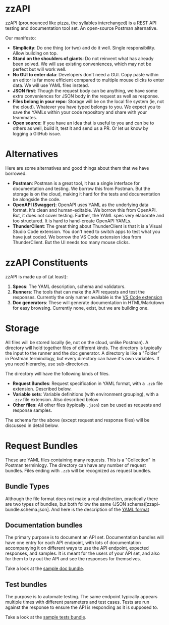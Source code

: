 # zzAPI

zzAPI (prounounced like pizza, the syllables interchanged) is a REST API testing and documentation tool set. An open-source Postman alternative.

Our manifesto:

* **Simplicity**: Do one thing (or two) and do it well. Single responsibility. Allow building on top.
* **Stand on the shoulders of giants**: Do not reinvent what has already been solved. We will use existing conveniences, which may not be perfect but will work well.
* **No GUI to enter data**: Developers don't need a GUI. Copy paste within an editor is far more efficient compared to multiple mouse clicks to enter data. We will use YAML files instead.
* **JSON first**: Though the request body can be anything, we have some extra conveniences for JSON body in the request as well as response.
* **Files belong in your repo**: Storage will be on the local file system (ie, not the cloud). Whatever you have typed belongs to you. We expect you to save the YAMLs within your code repository and share with your teammates.
* **Open source**: If you have an idea that is useful to you and can be to others as well, build it, test it and send us a PR. Or let us know by logging a GitHub issue.

# Alternatives

Here are some alternatives and good things about them that we have borrowed.

* **Postman**: Postman is a great tool, it has a single interface for documentation and testing. We borrow this from Postman. But the storage is on the cloud, making it hard for the tests and documentation be alongside the code.
* **OpenAPI (Swagger)**: OpenAPI uses YAML as the underlying data format. It's clean and human-editable. We borrow this from OpenAPI. But, it does not cover testing. Further, the YAML spec very elaborate and too structured. It is hard to hand-create OpenAPI YAMLs. 
* **ThunderClient**: The great thing about ThunderClient is that it is a Visual Studio Code extension. You don't need to switch apps to test what you have just coded. We borrow the VS Code extension idea from ThunderClient. But the UI needs too many mouse clicks.

# zzAPI Constituents

zzAPI is made up of (at least):

1. **Specs**: The YAML description, schema and validators.
2. **Runners**: The tools that can make the API requests and test the responses. Currently the only runner available is the [VS Code extension](https://marketplace.visualstudio.com/items?itemName=AgroStar.zzapi)
3. **Doc generators**: These will generate documentation in HTML/Markdown for easy browsing. Currently none, exist, but we are building one.

# Storage

All files will be stored locally (ie, not on the cloud, unlike Postman). A directory will hold together files of different kinds. The directory is typically the input to the runner and the doc generator. A directory is like a "Folder" in Postman terminology, but every directory can have it's own variables. If you need hierarchy, use sub-directories.

The directory will have the following kinds of files.

* **Request Bundles**: Request specification in YAML format, with a `.zzb` file extension. Described below.
* **Variable sets**: Variable definitions (with environment grouping), with a `.zzv` file extension. Also described below
* **Other files**: All other files (typically `.json`) can be used as requests and response samples. 

The schema for the above (except request and response files) will be discussed in detail below.

# Request Bundles

These are YAML files containing many requests. This is a "Collection" in Postman terminlogy. The directory can have any number of request bundles. Files ending with `.zzb` will be recognized as request bundles.

## Bundle Types

Although the file format does not make a real distinction, practically there are two types of bundles, but both follow the same (JSON schema)[zzapi-bundle.schema.json]. And here is the description of the [YAML format](zzapi-bundle-description.md)

## Documentation bundles

The primary purpose is to document an API set. Documentation bundles will have one entry for each API endpoint, with lots of documentation accompanying it on different ways to use the API endpoint, expected responses, and samples. It is meant for the users of your API set, and also for them to try out the API and see the responses for themselves.

Take a look at the [sample doc bundle](docs-bundle.zzb).

## Test bundles

The purpose is to automate testing. The same endpoint typically appears multiple times with different parameters and test cases. Tests are run against the response to ensure the API is responding as it is supposed to.

Take a look at the [sample tests bundle](tests-bundle.zzb).


